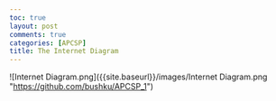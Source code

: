 ```yaml
---
toc: true
layout: post
comments: true
categories: [APCSP]
title: The Internet Diagram
---
```



![Internet Diagram.png]({{site.baseurl}}/images/Internet Diagram.png "https://github.com/bushku/APCSP_1")